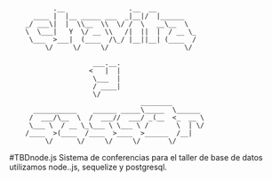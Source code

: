                .__                .__  __
          ____ |  |__ _____ ___  _|__|/  |______
        _/ ___\|  |  \\__  \\  \/ /  \   __\__  \
        \  \___|   Y  \/ __ \\   /|  ||  |  / __ \_  
         \___  >___|  (____  /\_/ |__||__| (____  /  
             \/     \/     \/                   \/

                         ___.__.
                        <   |  |
                         \___  |
                         / ____|
                         \/
                                     ________
          ___________    ______ _____\_____  \______
         /  ___/\__  \  /  ___//  ___/ _(__  <_  __ \
         \___ \  / __ \_\___ \ \___ \ /       \  | \/
        /____  >(____  /____  >____  >______  /__|
             \/      \/     \/     \/       \/

#TBDnode.js
Sistema de conferencias para el taller de base de datos
utilizamos node..js, sequelize y postgresql.
